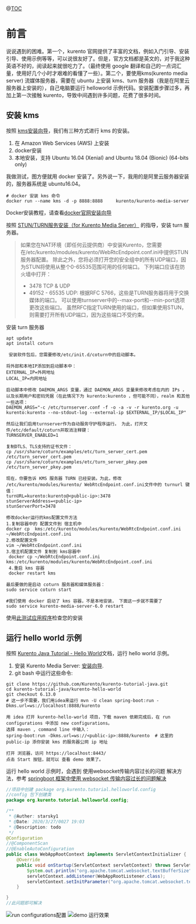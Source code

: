[pixiv: 030]: # 'https://cdn.jsdelivr.net/gh/starsky1/poi/2019/30.jpg'

@[TOC](踩坑记)

# 前言

说说遇到的困难。第一个，kurento 官网提供了丰富的文档，例如入门引导、安装引导、使用示例等等，可以说很友好了。但是，官方文档都是英文的，对于我这种英语不好的，阅读起来就很吃力了。（最终使用 google 翻译和自己的一点词汇量，使用好几个小时才艰难的看懂了一些）。第二个，要使用kms(kurento media server) 流媒体服务器，需要在 ubuntu 上安装 kms、turn 服务器（我是在阿里云服务器上安装的），自己电脑要运行 helloworld 示例代码。安装配置步骤过多，再加上第一次接触 kurento，导致中间遇到许多问题，花费了很多时间。

## 安装 kms 

按照 [kms安装向导](https://doc-kurento.readthedocs.io/en/6.13.0/user/installation.html)，我们有三种方式进行 kms 的安装。
1. 在 Amazon Web Services (AWS) 上安装 
2. docker安装
3. 本地安装，支持 Ubuntu 16.04 (Xenial) and Ubuntu 18.04 (Bionic) (64-bits only)

我做测试，图方便就用 docker 安装了。另外说一下，我用的是阿里云服务器安装的，服务器系统是 ubuntu16.04。
```
# docker 安装 kms 命令
docker run --name kms -d -p 8888:8888     kurento/kurento-media-server
```

Docker安装教程，请查看[docker官网安装向导](https://docs.docker.com/engine/install/ubuntu/)

按照 [STUN/TURN服务安装（for Kurento Media Server）](http://www.voidcn.com/article/p-kicyxdel-bow.html) 的指导，安装 turn 服务器。
> 如果您在NAT环境（即任何云提供商）中安装Kurento，您需要在/etc/kurento/modules/kurento/WebRtcEndpoint.conf.ini中提供STUN服务器配置。 除此之外，您将必须打开您的安全组中的所有UDP端口，因为STUN将使用从整个0-65535范围可用的任何端口。
>  下列端口应该在防火墙中打开：
>- 3478 TCP & UDP  
>- 49152 - 65535 UDP: 根据RFC 5766，这些是TURN服务器将用于交换媒体的端口。 可以使用turnserver中的--max-port和--min-port选项更改这些端口。
>虽然RFC指定TURN使用的端口，但如果使用STUN，则需要打开所有UDP端口，因为这些端口不受约束。

安装 turn 服务器
```
apt update
apt install coturn

 安装软件包后，您需要修改/etc/init.d/coturn中的启动脚本。
 
将外部和本地IP添加到启动脚本中：
EXTERNAL_IP=外网地址
LOCAL_IP=内网地址

启动脚本中修改 DAEMON_ARGS 变量，通过 DAEMON_ARGS 变量来修改考虑在内的 IPs ，以及长期用户和密码凭据（在此情况下为 kurento:kurento ，但可能不同），realm 和其他一些选项：
DAEMON_ARGS="-c /etc/turnserver.conf -f -o -a -v -r kurento.org -u kurento:kurento --no-stdout-log --external-ip $EXTERNAL_IP/$LOCAL_IP"

然后让我们启用turnserver作为自动服务守护程序运行。 为此，打开文件/etc/default/coturn并取消注释键：
TURNSERVER_ENABLED=1

复制DTLS、TLS支持的证书文件：
cp /usr/share/coturn/examples/etc/turn_server_cert.pem /etc/turn_server_cert.pem
cp /usr/share/coturn/examples/etc/turn_server_pkey.pem /etc/turn_server_pkey.pem

现在，你要告诉 KMS 服务器 TURN 已经安装。为此，修改 /etc/kurento/modules/kurento/ WebRtcEndpoint.conf.ini文件中的 turnurl 键值：
turnURL=kurento:kurento@<public-ip>:3478
stunServerAddress=<public-ip>
stunServerPort=3478

修改docker运行的kms配置文件方法
1.复制容器中的 配置文件到 宿主机中
docker cp  kms:/etc/kurento/modules/kurento/WebRtcEndpoint.conf.ini  ~/WebRtcEndpoint.conf.ini
2.修改配置文件
vim ~/WebRtcEndpoint.conf.ini
3.宿主机配置文件 复制到 kms容器中
 docker cp ~/WebRtcEndpoint.conf.ini kms:/etc/kurento/modules/kurento/WebRtcEndpoint.conf.ini
 4.重启 kms 容器
 docker restart kms

最后要做的是启动 coturn 服务器和媒体服务器：
sudo service coturn start 

#我们使用 docker 启动了 kms 容器，不是本地安装， 下面这一步就不需要了
sudo service kurento-media-server-6.0 restart
```
使用[此测试应用程序](http://www.voidcn.com/link?url=https://webrtc.github.io/samples/src/content/peerconnection/trickle-ice/)检查您的安装


## 运行 hello world 示例

按照 [Kurento Java Tutorial - Hello World](https://doc-kurento.readthedocs.io/en/6.13.0/tutorials/java/tutorial-helloworld.html)文档，运行 hello world 示例。
1. 安装 Kurento Media Server: [安装向导](https://doc-kurento.readthedocs.io/en/6.13.0/user/installation.html).
2. git bash 中运行这些命令:
```
git clone https://github.com/Kurento/kurento-tutorial-java.git
cd kurento-tutorial-java/kurento-hello-world
git checkout 6.13.0
# 这一步不需要，我们用idea来运行 mvn -U clean spring-boot:run -Dkms.url=ws://localhost:8888/kurento

用 idea 打开 kurento-hello-world 项目，下载 maven 依赖完成后，在 run configurations 中添加 new configurations。
选择 maven , command line 中输入：
spring-boot:run -Dkms.url=ws://<public-ip>:8888/kurento  # 这里的 public-ip 添你安装 kms 的服务器公网 ip 地址

打开 浏览器，访问 https://localhost:8443/
点击 Start 按钮，就可以 查看 demo 效果了。
```
运行 hello world 示例时，会遇到 使用websocket传输内容过长的问题
解决方法，参考 [springboot 框架中使用 websocket 传输内容过长的问题解决](https://blog.csdn.net/github_39083395/article/details/103271398)
```java
//项目中创建 package org.kurento.tutorial.helloworld.config
//config 包下创建类
package org.kurento.tutorial.helloworld.config;

/**
 * @Auther: starsky1
 * @Date: 2020/3/27/0027 19:03
 * @Description: todo
 */
@Configuration
//@ComponentScan
//@EnableAutoConfiguration
public class WebAppRootContext implements ServletContextInitializer {
    @Override
    public void onStartup(ServletContext servletContext) throws ServletException {
        System.out.println("org.apache.tomcat.websocket.textBufferSize");
        servletContext.addListener(WebAppRootListener.class);
        servletContext.setInitParameter("org.apache.tomcat.websocket.textBufferSize","1024000");
    }

}
//此问题即可解决
```
![run configurations配置](https://cdn.jsdelivr.net/gh/starsky1/poi/2019/30/3001.png)
![demo 运行效果](https://cdn.jsdelivr.net/gh/starsky1/poi/2019/30/3002.png)

